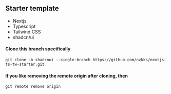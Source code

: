## Starter template

- Nextjs
- Typescript
- Tailwind CSS
- shadcn/ui

#### Clone this branch specifically

`git clone -b shadcnui --single-branch https://github.com/nzkks/nextjs-ts-tw-starter.git`

#### If you like removing the remote origin after cloning, then

`git remote remove origin`
